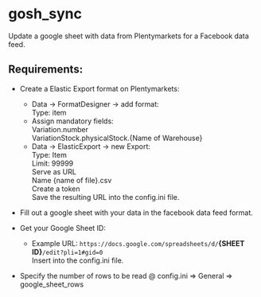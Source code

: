 # gosh_sync
Update a google sheet with data from Plentymarkets for a Facebook data feed.

## Requirements:

- Create a Elastic Export format on Plentymarkets:  
    + Data -> FormatDesigner -> add format:  
        Type: item  
    + Assign mandatory fields:  
        Variation.number  
        VariationStock.physicalStock.{Name of Warehouse}  
    + Data -> ElasticExport -> new Export:  
        Type: Item  
        Limit: 99999  
        Serve as URL  
        Name {name of file}.csv  
        Create a token  
        Save the resulting URL into the config.ini file.  

- Fill out a google sheet with your data in the facebook data feed format.  
- Get your Google Sheet ID:  
    + Example URL: `https://docs.google.com/spreadsheets/d/`**{SHEET ID}**`/edit?pli=1#gid=0`  
      Insert into the config.ini file.  
- Specify the number of rows to be read @ config.ini => General => google_sheet_rows  
